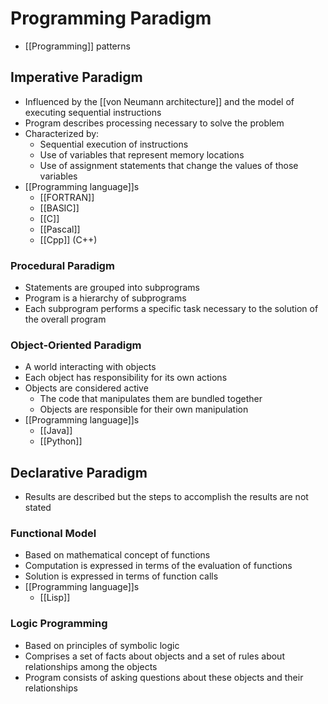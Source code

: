 # Programming Paradigm

- [[Programming]] patterns

## Imperative Paradigm

- Influenced by the [[von Neumann architecture]] and the model of executing sequential instructions
- Program describes processing necessary to solve the problem
- Characterized by:
  - Sequential execution of instructions
  - Use of variables that represent memory locations
  - Use of assignment statements that change the values of those variables
- [[Programming language]]s
  - [[FORTRAN]]
  - [[BASIC]]
  - [[C]]
  - [[Pascal]]
  - [[Cpp]] (C++)

### Procedural Paradigm

- Statements are grouped into subprograms
- Program is a hierarchy of subprograms
- Each subprogram performs a specific task necessary to the solution of the overall program

### Object-Oriented Paradigm

- A world interacting with objects
- Each object has responsibility for its own actions
- Objects are considered active
  - The code that manipulates them are bundled together
  - Objects are responsible for their own manipulation
- [[Programming language]]s
  - [[Java]]
  - [[Python]]

## Declarative Paradigm

- Results are described but the steps to accomplish the results are not stated

### Functional Model

- Based on mathematical concept of functions
- Computation is expressed in terms of the evaluation of functions
- Solution is expressed in terms of function calls
- [[Programming language]]s
  - [[Lisp]]

### Logic Programming

- Based on principles of symbolic logic
- Comprises a set of facts about objects and a set of rules about relationships among the objects
- Program consists of asking questions about these objects and their relationships

